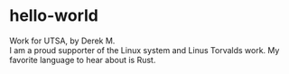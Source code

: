 # hello-world
Work for UTSA, by Derek M. <br />
I am a proud supporter of the Linux system and Linus Torvalds work. My favorite language to hear about is Rust.
